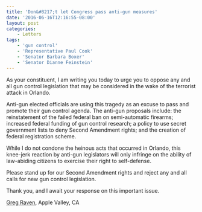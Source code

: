 ```yaml
---
title: 'Don&#8217;t let Congress pass anti-gun measures'
date: '2016-06-16T12:16:55-08:00'
layout: post
categories:
    - Letters
tags:
    - 'gun control'
    - 'Representative Paul Cook'
    - 'Senator Barbara Boxer'
    - 'Senator Dianne Feinstein'
---
```


As your constituent, I am writing you today to urge you to oppose any and all gun control legislation that may be considered in the wake of the terrorist attack in Orlando.  
  
Anti-gun elected officials are using this tragedy as an excuse to pass and promote their gun control agenda. The anti-gun proposals include: the reinstatement of the failed federal ban on semi-automatic firearms; increased federal funding of gun control research; a policy to use secret government lists to deny Second Amendment rights; and the creation of federal registration scheme.

While I do not condone the heinous acts that occurred in Orlando, this knee-jerk reaction by anti-gun legislators will only infringe on the ability of law-abiding citizens to exercise their right to self-defense.

Please stand up for our Second Amendment rights and reject any and all calls for new gun control legislation.

Thank you, and I await your response on this important issue.

[Greg Raven](https://www.gregraven.org), Apple Valley, CA